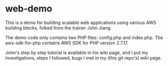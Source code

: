 # web-demo
This is a demo for building scalable web applications using various AWS building blocks, folked from the trainer John Jiang.

The demo code only contains two PHP files: config.php and index.php. The aws-sdk-for-php contains AWS SDK for PHP version 2.7.17.

John's step by step tutorial is available in his wiki page, and I put my investigations, steps I followed, bugs I met in my (this git repo's) wiki page.
